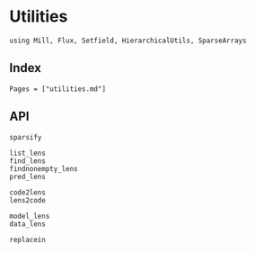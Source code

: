# Utilities

```@example
using Mill, Flux, Setfield, HierarchicalUtils, SparseArrays
```

## Index
```@index
Pages = ["utilities.md"]
```

## API
```@docs
sparsify

list_lens
find_lens
findnonempty_lens
pred_lens

code2lens
lens2code

model_lens
data_lens

replacein
```
